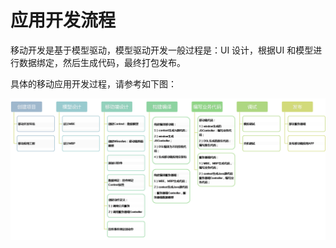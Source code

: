 # 应用开发流程

移动开发是基于模型驱动，模型驱动开发一般过程是：UI 设计，根据UI 和模型进行数据绑定，然后生成代码，最终打包发布。

具体的移动应用开发过程，请参考如下图：

![](/articles/studio/4-/images/image11.png)
